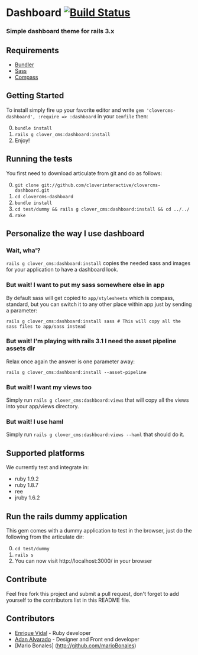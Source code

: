 # Dashboard [![Build Status](http://travis-ci.org/cloverinteractive/clovercms-dashboard.png)](http://travis-ci.org/cloverinteractive/clovercms-dashboard)
### Simple dashboard theme for rails 3.x

## Requirements
* [Bundler](http://gembundler.com)
* [Sass](http://sass-lang.com/)
* [Compass](http://compass-style.org)

## Getting Started

To install simply fire up your favorite editor and write `gem 'clovercms-dashboard', :require => :dashboard` in your `Gemfile` then:

0. `bundle install`
1. `rails g clover_cms:dashboard:install`
2. Enjoy!

## Running the tests

You first need to download articulate from git and do as follows:

0. `git clone git://github.com/cloverinteractive/clovercms-dashboard.git`
1. `cd clovercms-dashboard`
2. `bundle install`
3. `cd test/dummy && rails g clover_cms:dashboard:install && cd ../../`
4. `rake`

## Personalize the way I use dashboard

### Wait, wha'?

`rails g clover_cms:dashboard:install` copies the needed sass and images for your application to have a dashboard look.

### But wait! I want to put my sass somewhere else in app

By default sass will get copied to `app/stylesheets` which is compass, standard, but you can switch it to any other place within app just by sending a parameter:

`rails g clover_cms:dashboard:install sass # This will copy all the sass files to app/sass instead` 

### But wait! I'm playing with rails 3.1 I need the asset pipeline assets dir

Relax once again the answer is one parameter away:

`rails g clover_cms:dashboard:install --asset-pipeline`

### But wait! I want my views too

Simply run `rails g clover_cms:dashboard:views` that will copy all the views into your app/views directory.

### But wait! I use haml

Simply run `rails g clover_cms:dashboard:views --haml` that should do it.

## Supported platforms

We currently test and integrate in:

* ruby 1.9.2
* ruby 1.8.7
* ree
* jruby 1.6.2

## Run the rails dummy application

This gem comes with a dummy application to test in the browser, just do
the following from the articulate dir:

0. `cd test/dummy`
1. `rails s`
2. You can now visit http://localhost:3000/ in your browser

## Contribute

Feel free fork this project and submit a pull request, don't forget to add yourself to the contributors list in this README file.

## Contributors

* [Enrique Vidal](http://github.com/EnriqueVidal) - Ruby developer
* [Adan Alvarado](http://github.com/aalvarado) - Designer and Front end developer
* [Mario Bonales] (http://github.com/marioBonales)
